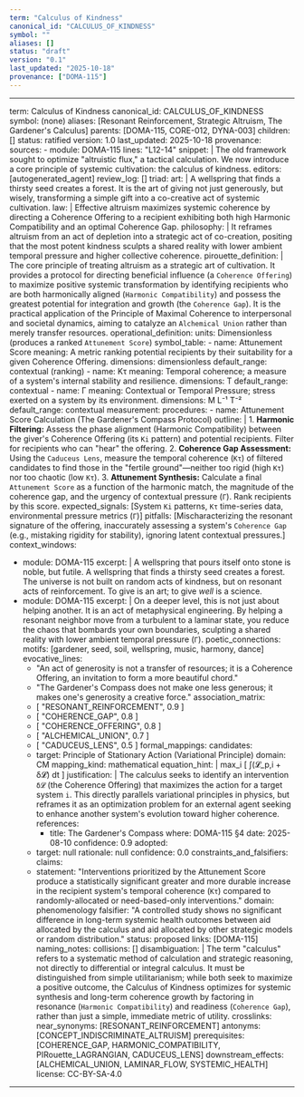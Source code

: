 ```yaml
---
term: "Calculus of Kindness"
canonical_id: "CALCULUS_OF_KINDNESS"
symbol: ""
aliases: []
status: "draft"
version: "0.1"
last_updated: "2025-10-18"
provenance: ["DOMA-115"]
---
```


---
term: Calculus of Kindness
canonical_id: CALCULUS_OF_KINDNESS
symbol: (none)
aliases: [Resonant Reinforcement, Strategic Altruism, The Gardener's Calculus]
parents: [DOMA-115, CORE-012, DYNA-003]
children: []
status: ratified
version: 1.0
last_updated: 2025-10-18
provenance:
  sources:
    - module: DOMA-115
      lines: "L12-14"
      snippet: |
        The old framework sought to optimize "altruistic flux," a tactical calculation. We now introduce a core principle of systemic cultivation: the calculus of kindness.
  editors: [autogenerated_agent]
  review_log: []
triad:
  art: |
    A wellspring that finds a thirsty seed creates a forest. It is the art of giving not just generously, but wisely, transforming a simple gift into a co-creative act of systemic cultivation.
  law: |
    Effective altruism maximizes systemic coherence by directing a Coherence Offering to a recipient exhibiting both high Harmonic Compatibility and an optimal Coherence Gap.
  philosophy: |
    It reframes altruism from an act of depletion into a strategic act of co-creation, positing that the most potent kindness sculpts a shared reality with lower ambient temporal pressure and higher collective coherence.
pirouette_definition: |
  The core principle of treating altruism as a strategic art of cultivation. It provides a protocol for directing beneficial influence (a `Coherence Offering`) to maximize positive systemic transformation by identifying recipients who are both harmonically aligned (`Harmonic Compatibility`) and possess the greatest potential for integration and growth (the `Coherence Gap`). It is the practical application of the Principle of Maximal Coherence to interpersonal and societal dynamics, aiming to catalyze an `Alchemical Union` rather than merely transfer resources.
operational_definition:
  units: Dimensionless (produces a ranked `Attunement Score`)
  symbol_table:
    - name: Attunement Score
      meaning: A metric ranking potential recipients by their suitability for a given Coherence Offering.
      dimensions: dimensionless
      default_range: contextual (ranking)
    - name: Kτ
      meaning: Temporal coherence; a measure of a system's internal stability and resilience.
      dimensions: T
      default_range: contextual
    - name: Γ
      meaning: Contextual or Temporal Pressure; stress exerted on a system by its environment.
      dimensions: M L⁻¹ T⁻²
      default_range: contextual
  measurement:
    procedures:
      - name: Attunement Score Calculation (The Gardener's Compass Protocol)
        outline: |
          1. **Harmonic Filtering:** Assess the phase alignment (Harmonic Compatibility) between the giver's Coherence Offering (its `Ki` pattern) and potential recipients. Filter for recipients who can "hear" the offering.
          2. **Coherence Gap Assessment:** Using the `Caduceus Lens`, measure the temporal coherence (`Kτ`) of filtered candidates to find those in the "fertile ground"—neither too rigid (high `Kτ`) nor too chaotic (low `Kτ`).
          3. **Attunement Synthesis:** Calculate a final `Attunement Score` as a function of the harmonic match, the magnitude of the coherence gap, and the urgency of contextual pressure (`Γ`). Rank recipients by this score.
        expected_signals: [System `Ki` patterns, `Kτ` time-series data, environmental pressure metrics (`Γ`)]
        pitfalls: [Mischaracterizing the resonant signature of the offering, inaccurately assessing a system's `Coherence Gap` (e.g., mistaking rigidity for stability), ignoring latent contextual pressures.]
context_windows:
  - module: DOMA-115
    excerpt: |
      A wellspring that pours itself onto stone is noble, but futile. A wellspring that finds a thirsty seed creates a forest. The universe is not built on random acts of kindness, but on resonant acts of reinforcement. To give is an art; to give *well* is a science.
  - module: DOMA-115
    excerpt: |
      On a deeper level, this is not just about helping another. It is an act of metaphysical engineering. By helping a resonant neighbor move from a turbulent to a laminar state, you reduce the chaos that bombards your own boundaries, sculpting a shared reality with lower ambient temporal pressure (`Γ`).
poetic_connections:
  motifs: [gardener, seed, soil, wellspring, music, harmony, dance]
  evocative_lines:
    - "An act of generosity is not a transfer of resources; it is a Coherence Offering, an invitation to form a more beautiful chord."
    - "The Gardener's Compass does not make one less generous; it makes one's generosity a creative force."
  association_matrix:
    - [ "RESONANT_REINFORCEMENT", 0.9 ]
    - [ "COHERENCE_GAP", 0.8 ]
    - [ "COHERENCE_OFFERING", 0.8 ]
    - [ "ALCHEMICAL_UNION", 0.7 ]
    - [ "CADUCEUS_LENS", 0.5 ]
formal_mappings:
  candidates:
    - target: Principle of Stationary Action (Variational Principle)
      domain: CM
      mapping_kind: mathematical
      equation_hint: |
        max_i [ ∫(𝓛_p,i + δ𝓛) dt ]
      justification: |
        The calculus seeks to identify an intervention `δ𝓛` (the Coherence Offering) that maximizes the action for a target system `i`. This directly parallels variational principles in physics, but reframes it as an optimization problem for an external agent seeking to enhance another system's evolution toward higher coherence.
      references:
        - title: The Gardener's Compass
          where: DOMA-115 §4
          date: 2025-08-10
      confidence: 0.9
  adopted:
    - target: null
      rationale: null
      confidence: 0.0
constraints_and_falsifiers:
  claims:
    - statement: "Interventions prioritized by the Attunement Score produce a statistically significant greater and more durable increase in the recipient system's temporal coherence (`Kτ`) compared to randomly-allocated or need-based-only interventions."
      domain: phenomenology
      falsifier: "A controlled study shows no significant difference in long-term systemic health outcomes between aid allocated by the calculus and aid allocated by other strategic models or random distribution."
      status: proposed
      links: [DOMA-115]
naming_notes:
  collisions: []
  disambiguation: |
    The term "calculus" refers to a systematic method of calculation and strategic reasoning, not directly to differential or integral calculus. It must be distinguished from simple utilitarianism; while both seek to maximize a positive outcome, the Calculus of Kindness optimizes for systemic synthesis and long-term coherence growth by factoring in resonance (`Harmonic Compatibility`) and readiness (`Coherence Gap`), rather than just a simple, immediate metric of utility.
crosslinks:
  near_synonyms: [RESONANT_REINFORCEMENT]
  antonyms: [CONCEPT_INDISCRIMINATE_ALTRUISM]
  prerequisites: [COHERENCE_GAP, HARMONIC_COMPATIBILITY, PIRouette_LAGRANGIAN, CADUCEUS_LENS]
  downstream_effects: [ALCHEMICAL_UNION, LAMINAR_FLOW, SYSTEMIC_HEALTH]
license: CC-BY-SA-4.0
---